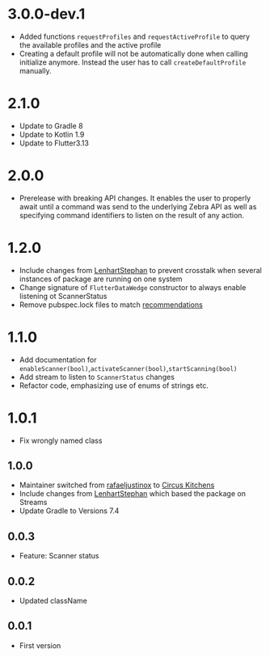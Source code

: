 # 3.0.0-dev.1

* Added functions `requestProfiles` and `requestActiveProfile` to query the available profiles and the active profile
* Creating a default profile will not be automatically done when calling initialize anymore. Instead the user has to call `createDefaultProfile` manually.

# 2.1.0

* Update to Gradle 8
* Update to Kotlin 1.9
* Update to Flutter3.13

# 2.0.0

* Prerelease with breaking API changes. It enables the user to properly await until a command was send to the underlying Zebra API as well as specifying command identifiers to listen on the result of any action. 

# 1.2.0

* Include changes from [LenhartStephan](https://github.com/LenhartStephan) to prevent crosstalk when several instances of package are running on one system
* Change signature of `FlutterDataWedge` constructor to always enable listening ot ScannerStatus
* Remove pubspec.lock files to match [recommendations](https://dart.dev/guides/libraries/private-files#pubspeclock)

# 1.1.0

* Add documentation for `enableScanner(bool)`,`activateScanner(bool)`,`startScanning(bool)`
* Add stream to listen to `ScannerStatus` changes
* Refactor code, emphasizing use of enums of strings etc.

# 1.0.1

* Fix wrongly named class

## 1.0.0

* Maintainer switched from [rafaeljustinox](https://github.com/rafaeljustinox) to [Circus Kitchens](https://github.com/circus-kitchens)
* Include changes from [LenhartStephan](https://github.com/LenhartStephan) which based the package on Streams
* Update Gradle to Versions 7.4

## 0.0.3

* Feature: Scanner status

## 0.0.2

* Updated className

## 0.0.1

* First version
